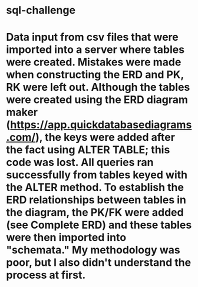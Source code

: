 # sql-challenge

# Data input from csv files that were imported into a server where tables were created. Mistakes were made when constructing the ERD and PK, RK were left out. Although the tables were created using the ERD diagram maker (https://app.quickdatabasediagrams.com/), the keys were added after the fact using ALTER TABLE; this code was lost. All queries ran successfully from tables keyed with the ALTER method. To establish the ERD relationships between tables in the diagram, the PK/FK were added (see Complete ERD) and these tables were then imported into "schemata." My methodology was poor, but I also didn't understand the process at first.
